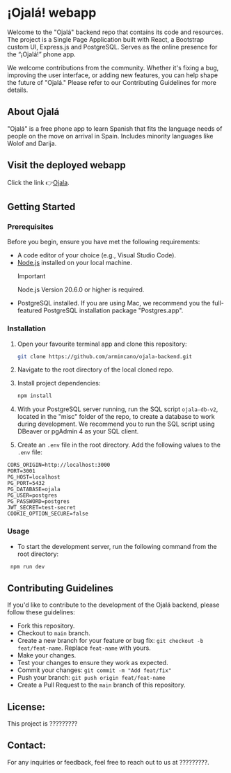 # ¡Ojalá! webapp

Welcome to the "Ojalá" backend repo that contains its code and resources.
The project is a Single Page Application built with React, a Bootstrap custom UI, Express.js and PostgreSQL.
Serves as the online presence for the “¡Ojalá!” phone app.

We welcome contributions from the community. Whether it's fixing a bug, improving the user interface, or adding new features, you can help shape the future of "Ojalá." Please refer to our Contributing Guidelines for more details.

## About Ojalá

"Ojalá" is a free phone app to learn Spanish that fits the language needs of people on the move on arrival in Spain. Includes minority languages like Wolof and Darija.

## Visit the deployed webapp

Click the link 👉[Ojala](https://ojala.migracode.org/).

## Getting Started

### Prerequisites

Before you begin, ensure you have met the following requirements:

- A code editor of your choice (e.g., Visual Studio Code).
- [Node.js](https://nodejs.org/) installed on your local machine.
  > [!IMPORTANT]  
  > Node.js Version 20.6.0 or higher is required.
- PostgreSQL installed. If you are using Mac, we recommend you the full-featured PostgreSQL installation package "Postgres.app".

### Installation

1. Open your favourite terminal app and clone this repository:

   ```bash
   git clone https://github.com/armincano/ojala-backend.git
   ```

2. Navigate to the root directory of the local cloned repo.

3. Install project dependencies:
   ```bash
   npm install
   ```
4. With your PostgreSQL server running, run the SQL script `ojala-db-v2`, located in the "misc" folder of the repo, to create a database to work during development. We recommend you to run the SQL script using DBeaver or pgAdmin 4 as your SQL client.
5. Create an `.env` file in the root directory. Add the following values to the `.env` file:

```env
CORS_ORIGIN=http://localhost:3000
PORT=3001
PG_HOST=localhost
PG_PORT=5432
PG_DATABASE=ojala
PG_USER=postgres
PG_PASSWORD=postgres
JWT_SECRET=test-secret
COOKIE_OPTION_SECURE=false
```

### Usage

- To start the development server, run the following command from the root directory:

```bash
 npm run dev
```

## Contributing Guidelines

If you'd like to contribute to the development of the Ojalá backend, please follow these guidelines:

- Fork this repository.
- Checkout to `main` branch.
- Create a new branch for your feature or bug fix: `git checkout -b feat/feat-name`. Replace `feat-name` with yours.
- Make your changes.
- Test your changes to ensure they work as expected.
- Commit your changes: `git commit -m "Add feat/fix"`
- Push your branch: `git push origin feat/feat-name`
- Create a Pull Request to the `main` branch of this repository.

## License:

This project is ?????????

## Contact:

For any inquiries or feedback, feel free to reach out to us at ?????????.
